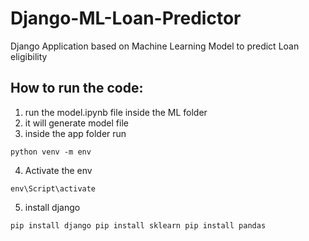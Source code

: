 # Django-ML-Loan-Predictor

Django Application based on Machine Learning Model to predict Loan eligibility

## How to run the code:

1. run the model.ipynb file inside the ML folder
2. it will generate model file
3. inside the app folder run

`python venv -m env`

4. Activate the env

`env\Script\activate`

5. install django

`pip install django pip install sklearn pip install pandas`
